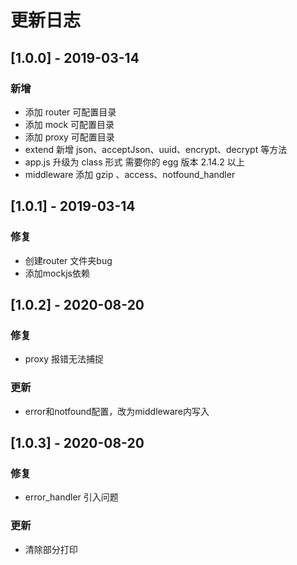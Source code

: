 # 更新日志

## [1.0.0] - 2019-03-14
### 新增
* 添加 router 可配置目录
* 添加 mock 可配置目录
* 添加 proxy 可配置目录
* extend 新增 json、acceptJson、uuid、encrypt、decrypt 等方法
* app.js 升级为 class 形式 需要你的 egg 版本 2.14.2 以上
* middleware 添加 gzip 、access、notfound_handler

## [1.0.1] - 2019-03-14
### 修复
* 创建router 文件夹bug
* 添加mockjs依赖

## [1.0.2] - 2020-08-20
### 修复
* proxy 报错无法捕捉
### 更新
* error和notfound配置，改为middleware内写入

## [1.0.3] - 2020-08-20
### 修复
* error_handler 引入问题
### 更新
* 清除部分打印
